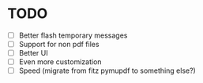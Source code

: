 # TODO

- [ ] Better flash temporary messages
- [ ] Support for non pdf files
- [ ] Better UI
- [ ] Even more customization
- [ ] Speed (migrate from fitz pymupdf to something else?)
